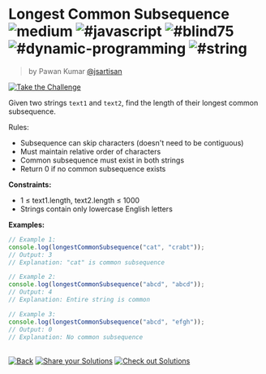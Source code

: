 <!--info-header-start--><h1>Longest Common Subsequence <img src="https://img.shields.io/badge/-medium-d9901a" alt="medium"/> <img src="https://img.shields.io/badge/-%23javascript-999" alt="#javascript"/> <img src="https://img.shields.io/badge/-%23blind75-999" alt="#blind75"/> <img src="https://img.shields.io/badge/-%23dynamic--programming-999" alt="#dynamic-programming"/> <img src="https://img.shields.io/badge/-%23string-999" alt="#string"/></h1><blockquote><p>by Pawan Kumar <a href="https://github.com/jsartisan" target="_blank">@jsartisan</a></p></blockquote><p><a href="https://frontend-challenges.com/challenges/305-longest-common-subsequence" target="_blank"><img src="https://img.shields.io/badge/-Take%20the%20Challenge-0d99ff?logo=javascript&logoColor=white" alt="Take the Challenge"/></a> </p><!--info-header-end-->

Given two strings `text1` and `text2`, find the length of their longest common subsequence.

Rules:
- Subsequence can skip characters (doesn't need to be contiguous)
- Must maintain relative order of characters
- Common subsequence must exist in both strings
- Return 0 if no common subsequence exists

**Constraints:**
- 1 ≤ text1.length, text2.length ≤ 1000
- Strings contain only lowercase English letters

**Examples:**
```typescript
// Example 1:
console.log(longestCommonSubsequence("cat", "crabt"));
// Output: 3
// Explanation: "cat" is common subsequence

// Example 2:
console.log(longestCommonSubsequence("abcd", "abcd"));
// Output: 4
// Explanation: Entire string is common

// Example 3:
console.log(longestCommonSubsequence("abcd", "efgh"));
// Output: 0
// Explanation: No common subsequence
```


<!--info-footer-start--><br><a href="../../README.md" target="_blank"><img src="https://img.shields.io/badge/-Back-grey" alt="Back"/></a> <a href="https://github.com/jsartisan/frontend-challenges/issues/new?template=answer.md&labels=answer,305,undefined&title=305%20-%20Longest%20Common%20Subsequence%20-%20undefined&body=" target="_blank"><img src="https://img.shields.io/badge/-Share%20your%20Solutions-teal" alt="Share your Solutions"/></a> <a href="https://github.com/jsartisan/frontend-challenges/issues?q=label%3A305+label%3Aanswer+sort%3Areactions-%2B1-desc" target="_blank"><img src="https://img.shields.io/badge/-Check%20out%20Solutions-de5a77?logo=awesome-lists&logoColor=white" alt="Check out Solutions"/></a> <!--info-footer-end-->